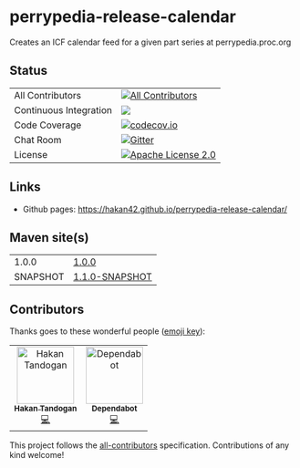 # perrypedia-release-calendar
Creates an ICF calendar feed for a given part series at perrypedia.proc.org

## Status

|     |     |
| --- | --- |
| All Contributors | [![All Contributors](https://img.shields.io/badge/all_contributors-2-orange.svg?style=flat-square)](#contributors) |
| Continuous Integration | [![](https://travis-ci.org/hakan42/perrypedia-release-calendar.svg?branch=master)](https://travis-ci.org/hakan42/perrypedia-release-calendar) |
| Code Coverage | [![codecov.io](http://codecov.io/github/hakan42/perrypedia-release-calendar/coverage.svg?branch=master)](http://codecov.io/github/hakan42/perrypedia-release-calendar?branch=master) |
| Chat Room | [![Gitter](https://badges.gitter.im/Join%20Chat.svg)](https://gitter.im/hakan42/perrypedia-release-calendar?utm_source=badge&utm_medium=badge&utm_campaign=pr-badge) |
| License | [![Apache License 2.0](https://img.shields.io/badge/license-Apache%202.0-brightgreen.svg?style=flat)](https://www.tldrlegal.com/l/apache2) |

## Links

* Github pages: https://hakan42.github.io/perrypedia-release-calendar/

## Maven site(s)

|     |     |
| --- | --- |
| 1.0.0 | [1.0.0](https://hakan42.github.io/perrypedia-release-calendar/site/1.0.0/) |
| SNAPSHOT | [1.1.0-SNAPSHOT](https://hakan42.github.io/perrypedia-release-calendar/site/1.1.0-SNAPSHOT/) |

## Contributors

Thanks goes to these wonderful people ([emoji key](https://allcontributors.org/docs/en/emoji-key)):

<!-- ALL-CONTRIBUTORS-LIST:START - Do not remove or modify this section -->
<!-- prettier-ignore -->
<table><tr><td align="center"><a href="https://blog.gurkensalat.com/"><img src="https://avatars2.githubusercontent.com/u/352641?v=4" width="100px;" alt="Hakan Tandogan"/><br /><sub><b>Hakan Tandogan</b></sub></a><br /><a href="https://github.com/hakan42/perrypedia-release-calendar/commits?author=hakan42" title="Code">💻</a></td><td align="center"><a href="https://dependabot.com"><img src="https://avatars1.githubusercontent.com/u/27347476?v=4" width="100px;" alt="Dependabot"/><br /><sub><b>Dependabot</b></sub></a><br /><a href="https://github.com/hakan42/perrypedia-release-calendar/commits?author=dependabot" title="Code">💻</a></td></tr></table>

<!-- ALL-CONTRIBUTORS-LIST:END -->

This project follows the [all-contributors](https://github.com/all-contributors/all-contributors) specification. Contributions of any kind welcome!